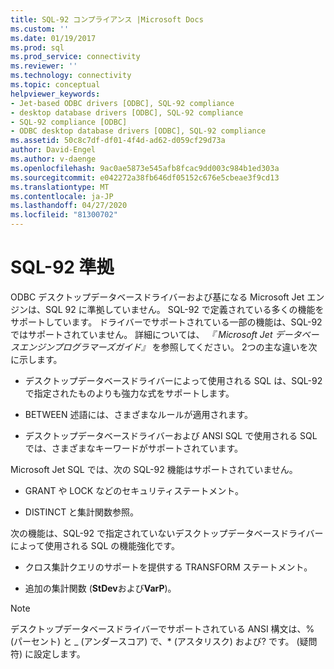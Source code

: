 ```yaml
---
title: SQL-92 コンプライアンス |Microsoft Docs
ms.custom: ''
ms.date: 01/19/2017
ms.prod: sql
ms.prod_service: connectivity
ms.reviewer: ''
ms.technology: connectivity
ms.topic: conceptual
helpviewer_keywords:
- Jet-based ODBC drivers [ODBC], SQL-92 compliance
- desktop database drivers [ODBC], SQL-92 compliance
- SQL-92 compliance [ODBC]
- ODBC desktop database drivers [ODBC], SQL-92 compliance
ms.assetid: 50c8c7df-df01-4f4d-ad62-d059cf29d73a
author: David-Engel
ms.author: v-daenge
ms.openlocfilehash: 9ac0ae5873e545afb8fcac9dd003c984b1ed303a
ms.sourcegitcommit: e042272a38fb646df05152c676e5cbeae3f9cd13
ms.translationtype: MT
ms.contentlocale: ja-JP
ms.lasthandoff: 04/27/2020
ms.locfileid: "81300702"
---
```

# <a name="sql-92-compliance"></a>SQL-92 準拠
ODBC デスクトップデータベースドライバーおよび基になる Microsoft Jet エンジンは、SQL 92 に準拠していません。 SQL-92 で定義されている多くの機能をサポートしています。 ドライバーでサポートされている一部の機能は、SQL-92 ではサポートされていません。 詳細については、 *『 Microsoft Jet データベースエンジンプログラマーズガイド』* を参照してください。 2つの主な違いを次に示します。  
  
-   デスクトップデータベースドライバーによって使用される SQL は、SQL-92 で指定されたものよりも強力な式をサポートします。  
  
-   BETWEEN 述語には、さまざまなルールが適用されます。  
  
-   デスクトップデータベースドライバーおよび ANSI SQL で使用される SQL では、さまざまなキーワードがサポートされています。  
  
 Microsoft Jet SQL では、次の SQL-92 機能はサポートされていません。  
  
-   GRANT や LOCK などのセキュリティステートメント。  
  
-   DISTINCT と集計関数参照。  
  
 次の機能は、SQL-92 で指定されていないデスクトップデータベースドライバーによって使用される SQL の機能強化です。  
  
-   クロス集計クエリのサポートを提供する TRANSFORM ステートメント。  
  
-   追加の集計関数 (**StDev**および**VarP**)。  
  
> [!NOTE]  
>  デスクトップデータベースドライバーでサポートされている ANSI 構文は、% (パーセント) と _ (アンダースコア) で、* (アスタリスク) および? です。 (疑問符) に設定します。
